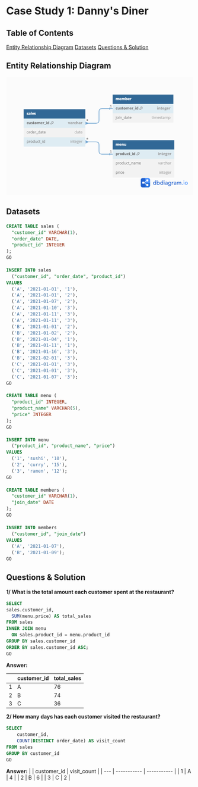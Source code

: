# Case Study 1: Danny's Diner

## Table of Contents

[Entity Relationship Diagram](#entity-relationship-diagram)
[Datasets](#datasets)
[Questions \& Solution](#questions--solution)

## Entity Relationship Diagram

![dbdiagram](<Danny's Diner dbdiagram.png>)

## Datasets

```sql
CREATE TABLE sales (
  "customer_id" VARCHAR(1),
  "order_date" DATE,
  "product_id" INTEGER
);
GO

INSERT INTO sales
  ("customer_id", "order_date", "product_id")
VALUES
  ('A', '2021-01-01', '1'),
  ('A', '2021-01-01', '2'),
  ('A', '2021-01-07', '2'),
  ('A', '2021-01-10', '3'),
  ('A', '2021-01-11', '3'),
  ('A', '2021-01-11', '3'),
  ('B', '2021-01-01', '2'),
  ('B', '2021-01-02', '2'),
  ('B', '2021-01-04', '1'),
  ('B', '2021-01-11', '1'),
  ('B', '2021-01-16', '3'),
  ('B', '2021-02-01', '3'),
  ('C', '2021-01-01', '3'),
  ('C', '2021-01-01', '3'),
  ('C', '2021-01-07', '3');
GO

CREATE TABLE menu (
  "product_id" INTEGER,
  "product_name" VARCHAR(5),
  "price" INTEGER
);
GO

INSERT INTO menu
  ("product_id", "product_name", "price")
VALUES
  ('1', 'sushi', '10'),
  ('2', 'curry', '15'),
  ('3', 'ramen', '12');
GO

CREATE TABLE members (
  "customer_id" VARCHAR(1),
  "join_date" DATE
);
GO

INSERT INTO members
  ("customer_id", "join_date")
VALUES
  ('A', '2021-01-07'),
  ('B', '2021-01-09');
GO
```

## Questions & Solution

**1/ What is the total amount each customer spent at the restaurant?**

```sql
SELECT
sales.customer_id,
  SUM(menu.price) AS total_sales
FROM sales
INNER JOIN menu
  ON sales.product_id = menu.product_id
GROUP BY sales.customer_id
ORDER BY sales.customer_id ASC;
GO
```

**Answer:**

|     | customer_id | total_sales |
| --- | ----------- | ----------- |
| 1   | A           | 76          |
| 2   | B           | 74          |
| 3   | C           | 36          |

**2/ How many days has each customer visited the restaurant?**

```sql
SELECT
	customer_id,
	COUNT(DISTINCT order_date) AS visit_count
FROM sales
GROUP BY customer_id
GO
```

**Answer:**
| | customer_id | visit_count |
| --- | ----------- | ----------- |
| 1 | A | 4 |
| 2 | B | 6 |
| 3 | C | 2 |
